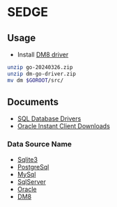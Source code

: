 # SEDGE

## Usage

- Install [DM8 driver](https://eco.dameng.com/download/)

```bash
unzip go-20240326.zip
unzip dm-go-driver.zip
mv dm $GOROOT/src/
```

## Documents

- [SQL Database Drivers](https://go.dev/wiki/SQLDrivers)
- [Oracle Instant Client Downloads](https://www.oracle.com/database/technologies/instant-client/downloads.html)

### Data Source Name

- [Sqlite3](https://github.com/mattn/go-sqlite3?tab=readme-ov-file#connection-string)
- [PostgreSql](https://pkg.go.dev/github.com/lib/pq#hdr-Connection_String_Parameters)
- [MySql](https://github.com/go-sql-driver/mysql#dsn-data-source-name)
- [SqlServer](https://github.com/microsoft/go-mssqldb?tab=readme-ov-file#connection-parameters-and-dsn)
- [Oracle](https://github.com/sijms/go-ora?tab=readme-ov-file#connect-using-sid)
- [DM8](https://eco.dameng.com/document/dm/zh-cn/app-dev/go_dm.html#Linux%20%E7%8E%AF%E5%A2%83%E4%B8%8B%20go%20%E8%BF%9E%E6%8E%A5%E6%95%B0%E6%8D%AE%E5%BA%93)
